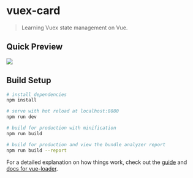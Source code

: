 # vuex-card

> Learning Vuex state management on Vue.

## Quick Preview
![](https://github.com/yanwarsolah/vuex-card/blob/master/VUEXCARD.JPG)

## Build Setup

``` bash
# install dependencies
npm install

# serve with hot reload at localhost:8080
npm run dev

# build for production with minification
npm run build

# build for production and view the bundle analyzer report
npm run build --report
```

For a detailed explanation on how things work, check out the [guide](http://vuejs-templates.github.io/webpack/) and [docs for vue-loader](http://vuejs.github.io/vue-loader).
